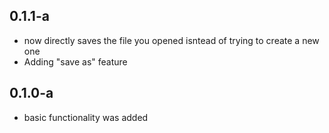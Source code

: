 ## 0.1.1-a
* now directly saves the file you opened isntead of trying to create a new one
* Adding "save as" feature

## 0.1.0-a
* basic functionality was added
